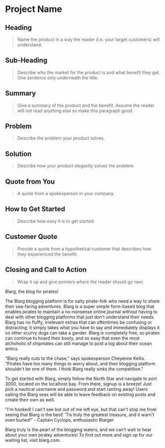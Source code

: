 # Project Name #

<!--
> This material was originally posted [here](http://www.quora.com/What-is-Amazons-approach-to-product-development-and-product-management). It is reproduced here for posterities sake.

There is an approach called "working backwards" that is widely used at Amazon. They work backwards from the customer, rather than starting with an idea for a product and trying to bolt customers onto it. While working backwards can be applied to any specific product decision, using this approach is especially important when developing new products or features.

For new initiatives a product manager typically starts by writing an internal press release announcing the finished product. The target audience for the press release is the new/updated product's customers, which can be retail customers or internal users of a tool or technology. Internal press releases are centered around the customer problem, how current solutions (internal or external) fail, and how the new product will blow away existing solutions.

If the benefits listed don't sound very interesting or exciting to customers, then perhaps they're not (and shouldn't be built). Instead, the product manager should keep iterating on the press release until they've come up with benefits that actually sound like benefits. Iterating on a press release is a lot less expensive than iterating on the product itself (and quicker!).

If the press release is more than a page and a half, it is probably too long. Keep it simple. 3-4 sentences for most paragraphs. Cut out the fat. Don't make it into a spec. You can accompany the press release with a FAQ that answers all of the other business or execution questions so the press release can stay focused on what the customer gets. My rule of thumb is that if the press release is hard to write, then the product is probably going to suck. Keep working at it until the outline for each paragraph flows.

Oh, and I also like to write press-releases in what I call "Oprah-speak" for mainstream consumer products. Imagine you're sitting on Oprah's couch and have just explained the product to her, and then you listen as she explains it to her audience. That's "Oprah-speak", not "Geek-speak".

Once the project moves into development, the press release can be used as a touchstone; a guiding light. The product team can ask themselves, "Are we building what is in the press release?" If they find they're spending time building things that aren't in the press release (overbuilding), they need to ask themselves why. This keeps product development focused on achieving the customer benefits and not building extraneous stuff that takes longer to build, takes resources to maintain, and doesn't provide real customer benefit (at least not enough to warrant inclusion in the press release).
 -->

## Heading ##
  > Name the product in a way the reader (i.e. your target customers) will understand.

## Sub-Heading ##
  > Describe who the market for the product is and what benefit they get. One sentence only underneath the title.

## Summary ##
  > Give a summary of the product and the benefit. Assume the reader will not read anything else so make this paragraph good.

## Problem ##
  > Describe the problem your product solves.

## Solution ##
  > Describe how your product elegantly solves the problem.

## Quote from You ##
  > A quote from a spokesperson in your company.

## How to Get Started ##
  > Describe how easy it is to get started.

## Customer Quote ##
  > Provide a quote from a hypothetical customer that describes how they experienced the benefit.

## Closing and Call to Action ##
  > Wrap it up and give pointers where the reader should go next.

  Blarg, the blog for pirates!

  The Blarg blogging platform is for salty pirate-folk who need a way to share their sea-faring adventures. Blarg is a super simple form-based blog that enables pirates to maintain a no-nonsense online journal without having to deal with other blogging platforms that just don't understand their needs. Blarg has no fluffy, irrelevant extras that can oftentimes be confusing or distracting; it simply takes what you have to say and immediately displays it so other scurvy dogs can take a gander. Blarg is completely free, so pirates can continue to hoard their booty, and so easy that even the most alchoholic of shipmates can still manage to post a log about their ocean antics.

  "Blarg really cuts to the chase," says spokesperson Cheyenne Kellis. "Pirates have too many things to worry about, and their blogging platform shouldn't be one of them. I think Blarg really sinks the competition."

  To get started with Blarg, simply follow the North Star and navigate to port 3000, located on the localhost bay. From there, signup is a breeze! Just pick a nautical username and password and start ranting away! Users sailing the Blarg seas will be able to leave feedback on existing posts and create their own as well.

  "I'm hooked! I can't see but out of me left eye, but that can't stop me from seeing that Blarg is the best! 'Tis truly the greatest treasure, and it warn't even buried!" - Captain Cyclops, enthusiastic Blarger

  Blarg truly is the pearl of the blogging waters, and we can't wait to hear about your own piratey adventures! To find out more and sign up for our waiting list, visit blarg.com.

